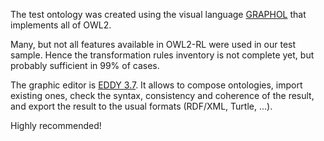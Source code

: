The test ontology was created using the visual language [GRAPHOL](https://www.diag.uniroma1.it/degiacom/papers/2022/fi2022lssd.pdf) that implements all of OWL2.

Many, but not all features available in OWL2-RL were used in our test sample. Hence the transformation rules inventory is not complete yet, but probably sufficient in 99% of cases.

The graphic editor is [EDDY 3.7](https://github.com/obdasystems/eddy/releases). It allows to compose ontologies, import existing ones, check the syntax, consistency and coherence of the result, and export the result to the usual formats (RDF/XML, Turtle, ...).

Highly recommended!
